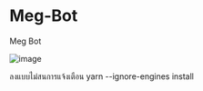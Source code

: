 # Meg-Bot
Meg Bot

![image](https://i.imgur.com/EZZYxjF.jpg)

ลงแบบไม่สนการแจ้งเตือน
yarn --ignore-engines install
